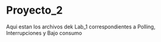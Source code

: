 # Proyecto_2
Aqui estan los archivos dek Lab_1 correspondientes a Polling, Interrupciones y Bajo consumo 
